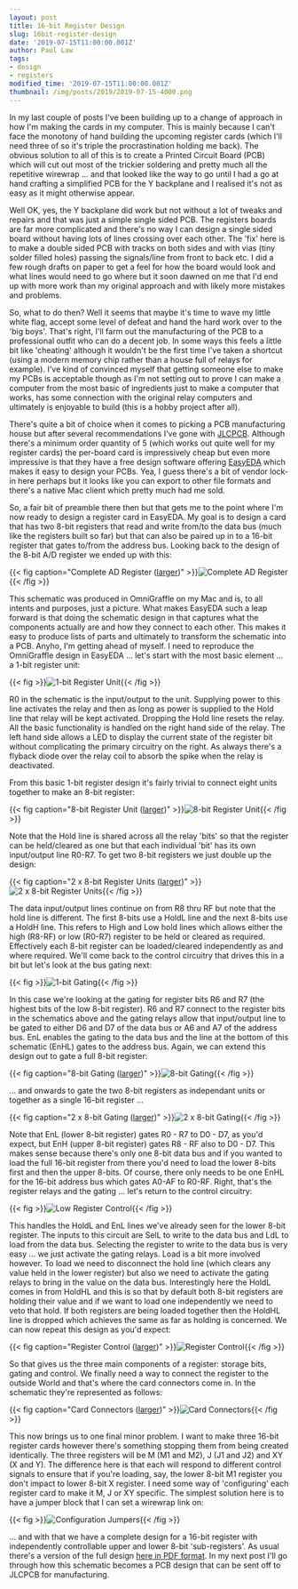 ```yaml
---
layout: post
title: 16-bit Register Design
slug: 16bit-register-design
date: '2019-07-15T11:00:00.001Z'
author: Paul Law
tags:
- design
- registers
modified_time: '2019-07-15T11:00:00.001Z'
thumbnail: /img/posts/2019/2019-07-15-4000.png
---
```


In my last couple of posts I've been building up to a change of approach in how I'm making the cards in my
computer. This is mainly because I can't face the monotony of hand building the upcoming register cards (which
I'll need three of so it's triple the procrastination holding me back). The obvious solution to all of this is
to create a Printed Circuit Board (PCB) which will cut out most of the trickier soldering and pretty much all
the repetitive wirewrap ... and that looked like the way to go until I had a go at hand crafting a simplified
PCB for the Y backplane and I realised it's not as easy as it might otherwise appear.

Well OK, yes, the Y backplane did work but not without a lot of tweaks and repairs and that was just a simple single
sided PCB. The registers boards are far more complicated and there's no way I can design a single sided board
without having lots of lines crossing over each other. The 'fix' here is to make a double sided PCB with tracks on
both sides and with vias (tiny solder filled holes) passing the signals/line from front to back etc. I did a few
rough drafts on paper to get a feel for how the board would look and what lines would need to go where but it soon
dawned on me that I'd end up with more work than my original approach and with likely more mistakes and problems.

So, what to do then? Well it seems that maybe it's time to wave my little white flag, accept some level of defeat and
hand the hard work over to the 'big boys'. That's right, I'll farm out the manufacturing of the PCB to a professional
outfit who can do a decent job. In some ways this feels a little bit like 'cheating' although it wouldn't be the first
time I've taken a shortcut (using a modern memory chip rather than a house full of relays for example). I've kind of
convinced myself that getting someone else to make my PCBs is acceptable though as I'm not setting out to prove I can
make a computer from the most basic of ingredients just to make a computer that works, has some connection with the
original relay computers and ultimately is enjoyable to build (this is a hobby project after all).

There's quite a bit of choice when it comes to picking a PCB manufacturing house but after several recommendations I've
gone with [JLCPCB](https://jlcpcb.com). Although there's a minimum order quantity of 5 (which works out quite well for my
register cards) the per-board card is impressively cheap but even more impressive is that they have a free design software
offering [EasyEDA](https://easyeda.com) which makes it easy to design your PCBs. Yea, I guess there's a bit of vendor lock-in
here perhaps but it looks like you can export to other file formats and there's a native Mac client which pretty much had
me sold.

So, a fair bit of preamble there then but that gets me to the point where I'm now ready to design a register card in EasyEDA.
My goal is to design a card that has two 8-bit registers that read and write from/to the data bus (much like the registers
built so far) but that can also be paired up in to a 16-bit register that gates to/from the address bus. Looking back to the design of the 8-bit A/D register we ended up with this:

{{< fig caption="Complete AD Register ([larger](/img/posts/2014/2014-04-20-1004.png))" >}}![Complete AD Register](/img/posts/2014/2014-04-20-0004.png){{< /fig >}}

This schematic was produced in OmniGraffle on my Mac and is, to all intents and purposes, just a picture. What makes EasyEDA
such a leap forward is that doing the schematic design in that captures what the components actually are and how they connect
to each other. This makes it easy to produce lists of parts and ultimately to transform the schematic into a PCB. Anyho, I'm
getting ahead of myself. I need to reproduce the OmniGraffle design in EasyEDA ... let's start with the most basic element ...
a 1-bit register unit:

{{< fig >}}![1-bit Register Unit](/img/posts/2019/2019-07-15-0000.png){{< /fig >}}

R0 in the schematic is the input/output to the unit. Supplying power to this line activates the relay and then as long as
power is supplied to the Hold line that relay will be kept activated. Dropping the Hold line resets the relay. All the
basic functionality is handled on the right hand side of the relay. The left hand side allows a LED to display the current
state of the register bit without complicating the primary circuitry on the right. As always there's a flyback diode over the
relay coil to absorb the spike when the relay is deactivated.

From this basic 1-bit register design it's fairly trivial to connect eight units together to make an 8-bit register:

{{< fig caption="8-bit Register Unit ([larger](/img/posts/2019/2019-07-15-1001.png))" >}}![8-bit Register Unit](/img/posts/2019/2019-07-15-0001.png){{< /fig >}}

Note that the Hold line is shared across all the relay 'bits' so that the register can be held/cleared as one but that each
individual 'bit' has its own input/output line R0-R7. To get two 8-bit registers we just double up the design:

{{< fig caption="2 x 8-bit Register Units ([larger](/img/posts/2019/2019-07-15-1002.png))" >}}![2 x 8-bit Register Units](/img/posts/2019/2019-07-15-0002.png){{< /fig >}}

The data input/output lines continue on from R8 thru RF but note that the hold line is different. The first 8-bits use a HoldL line and the next 8-bits use a HoldH line. This refers to High and Low hold lines which allows either the high (R8-RF)
or low (R0-R7) register to be held or cleared as required. Effectively each 8-bit register can be loaded/cleared independently
as and where required. We'll come back to the control circuitry that drives this in a bit but let's look at the bus gating
next:

{{< fig >}}![1-bit Gating](/img/posts/2019/2019-07-15-0003.png){{< /fig >}}

In this case we're looking at the gating for register bits R6 and R7 (the highest bits of the low 8-bit register). R6 and R7
connect to the register bits in the schematics above and the gating relays allow that input/output line to be gated to either
D6 and D7 of the data bus or A6 and A7 of the address bus. EnL enables the gating to the data bus and the line at the bottom
of this schematic (EnHL) gates to the address bus. Again, we can extend this design out to gate a full 8-bit register:

{{< fig caption="8-bit Gating ([larger](/img/posts/2019/2019-07-15-1004.png))" >}}![8-bit Gating](/img/posts/2019/2019-07-15-0004.png){{< /fig >}}

... and onwards to gate the two 8-bit registers as independant units or together as a single 16-bit register ...

{{< fig caption="2 x 8-bit Gating ([larger](/img/posts/2019/2019-07-15-1005.png))" >}}![2 x 8-bit Gating](/img/posts/2019/2019-07-15-0005.png){{< /fig >}}

Note that EnL (lower 8-bit register) gates R0 - R7 to D0 - D7, as you'd expect, but EnH (upper 8-bit register) gates R8 - RF also to D0 - D7. This makes sense because there's only one 8-bit data bus and if you wanted to load the full 16-bit register
from there you'd need to load the lower 8-bits first and then the upper 8-bits. Of course, there only needs to be one EnHL for
the 16-bit address bus which gates A0-AF to R0-RF. Right, that's the register relays and the gating ... let's return to the
control circuitry:

{{< fig >}}![Low Register Control](/img/posts/2019/2019-07-15-0006.png){{< /fig >}}

This handles the HoldL and EnL lines we've already seen for the lower 8-bit register. The inputs to this circuit are SelL to
write to the data bus and LdL to load from the data bus. Selecting the register to write to the data bus is very easy ... we
just activate the gating relays. Load is a bit more involved however. To load we need to disconnect the hold line (which
clears any value held in the lower register) but also we need to activate the gating relays to bring in the value on the data
bus. Interestingly here the HoldL comes in from HoldHL and this is so that by default both 8-bit registers are holding their
value and if we want to load one independently we need to veto that hold. If both registers are being loaded together then the
HoldHL line is dropped which achieves the same as far as holding is concerned. We can now repeat this design as you'd expect:

{{< fig caption="Register Control ([larger](/img/posts/2019/2019-07-15-1007.png))" >}}![Register Control](/img/posts/2019/2019-07-15-0007.png){{< /fig >}}

So that gives us the three main components of a register: storage bits, gating and control. We finally need a way to connect
the register to the outside World and that's where the card connectors come in. In the schematic they're represented as
follows:

{{< fig caption="Card Connectors ([larger](/img/posts/2019/2019-07-15-1008.png))" >}}![Card Connectors](/img/posts/2019/2019-07-15-0008.png){{< /fig >}}

This now brings us to one final minor problem. I want to make three 16-bit register cards however there's something stopping
them from being created identically. The three registers will be M (M1 and M2), J (J1 and J2) and XY (X and Y). The difference
here is that each will respond to different control signals to ensure that if you're loading, say, the lower 8-bit M1 register
you don't impact to lower 8-bit X register. I need some way of 'configuring' each register card to make it M, J or XY
specific. The simplest solution here is to have a jumper block that I can set a wirewrap link on:

{{< fig >}}![Configuration Jumpers](/img/posts/2019/2019-07-15-0009.png){{< /fig >}}

... and with that we have a complete design for a 16-bit register with independently controllable upper and lower 8-bit
'sub-registers'. As usual there's a version of the full design [here in PDF format](/pdf/register-jmxy.pdf). In my next post I'll go through how this schematic becomes a PCB design that can be sent off to JLCPCB for manufacturing.
